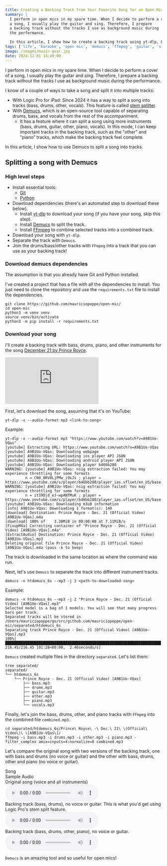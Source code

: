 ```yaml
---
title: Creating a Backing Track from Your Favorite Song for an Open Mic
summary: |
  I perform in open mics in my spare time. When I decide to perform a cover of
  a song, I usually play the guitar and sing. Therefore, I prepare
  a backing track without the tracks I use as background music during
  the performance.

  In this article, I show how to create a backing track using yt-dlp, Demucs, and FFmpeg.
tags: ['life', 'karaoke', 'open mic', 'demucs', 'ffmpeg', 'guitar', 'singing', 'music', 'bachata']
image: /images/music-gear.jpg
date: 2024-12-01 14:49:00
---
```


I perform in open mics in my spare time. When I decide to perform a cover of
a song, I usually play the guitar and sing. Therefore, I prepare
a backing track without the tracks I use as background music during
the performance.

I know of a couple of ways to take a song and split it into multiple tracks:

- With Logic Pro for iPad: Since 2024 it has a way to split
  a song into tracks (bass, drums, other, vocals). This feature is called
  [stem splitter](https://support.apple.com/guide/logicpro-ipad/extract-vocal-instrumental-stems-stem-lpip1b60ada3/ipados).
- With [Demucs](https://github.com/facebookresearch/demucs), which is an open-source tool capable of separating
  drums, bass, and vocals from the rest of the accompaniment.
  - It has a feature where it can split a song using more instruments (bass, drums, guitar, other, piano, vocals).
    In this mode, I can keep important tracks in the backing track, such as the "other" and "piano" tracks,
    which make the backing track feel complete.

In this article, I show how to use Demucs to split a song into tracks.

## Splitting a song with Demucs

### High level steps

- Install essential tools:
  - [Git](https://git-scm.com/downloads)
  - [Python](https://www.python.org/downloads/)
- Download dependencies (there's an automated step to download these below).
  - Install [yt-dlp](https://github.com/yt-dlp/yt-dlp) to download your song (if you have your song, skip this step).
  - Install [Demucs](https://github.com/facebookresearch/demucs/) to split the track.
  - Install [FFmpeg](https://ffmpeg.org/) to combine selected tracks into a combined track.
- Download your song with `yt-dlp`.
- Separate the track with `Demucs`.
- Join the drums/bass/other tracks with `FFmpeg` into a track that you can use as your backing track!

### Download demucs dependencies

The assumption is that you already have Git and Python installed.

I've created a project that has a file with all the dependencies to install. You just need to clone
the repository and use the `requirements.txt` file to install the dependencies.

```
git clone https://github.com/mauriciopoppe/open-mic/
cd open-mic
python3 -m venv venv
source venv/bin/activate
python3 -m pip install -r requirements.txt
```

### Download your song

I'll create a backing track with bass, drums, piano, and other instruments for the song
[December 21 by Prince Royce](https://www.youtube.com/watch?v=A9B1Uo-VQas).

<iframe class="tw-mx-auto tw-aspect-video md:tw-w-full" src="https://www.youtube.com/embed/A9B1Uo-VQas?si=OILLax2aDMwMna8D" title="YouTube video player" frameborder="0" allow="accelerometer; autoplay; clipboard-write; encrypted-media; gyroscope; picture-in-picture; web-share" referrerpolicy="strict-origin-when-cross-origin" allowfullscreen></iframe>

First, let's download the song, assuming that it's on YouTube:

```
yt-dlp -x --audio-format mp3 <link-to-song>
```

Example:

```
yt-dlp -x --audio-format mp3 "https://www.youtube.com/watch?v=A9B1Uo-VQas"
[youtube] Extracting URL: https://www.youtube.com/watch?v=A9B1Uo-VQas
[youtube] A9B1Uo-VQas: Downloading webpage
[youtube] A9B1Uo-VQas: Downloading ios player API JSON
[youtube] A9B1Uo-VQas: Downloading android player API JSON
[youtube] A9B1Uo-VQas: Downloading player b46bb280
WARNING: [youtube] A9B1Uo-VQas: nsig extraction failed: You may experience throttling for some formats
         n = CN0_8RV0LjPMw_i9xJs ; player = https://www.youtube.com/s/player/b46bb280/player_ias.vflset/en_US/base.js
WARNING: [youtube] A9B1Uo-VQas: nsig extraction failed: You may experience throttling for some formats
         n = it19Djd_eJ-wpANfMuK ; player = https://www.youtube.com/s/player/b46bb280/player_ias.vflset/en_US/base.js
[youtube] A9B1Uo-VQas: Downloading m3u8 information
[info] A9B1Uo-VQas: Downloading 1 format(s): 140
[download] Destination: Prince Royce - Dec. 21 (Official Video) [A9B1Uo-VQas].m4a
[download] 100% of    3.30MiB in 00:00:00 at 7.11MiB/s
[FixupM4a] Correcting container of "Prince Royce - Dec. 21 (Official Video) [A9B1Uo-VQas].m4a"
[ExtractAudio] Destination: Prince Royce - Dec. 21 (Official Video) [A9B1Uo-VQas].mp3
Deleting original file Prince Royce - Dec. 21 (Official Video) [A9B1Uo-VQas].m4a (pass -k to keep)
```

The track is downloaded in the same location as where the command was run.

Next, let's use `Demucs` to separate the track into different instrument tracks.

```
demucs -n htdemucs_6s --mp3 -j 2 <path-to-downloaded-song>
```

Example:

```
demucs -n htdemucs_6s --mp3 -j 2 "Prince Royce - Dec. 21 (Official Video) [A9B1Uo-VQas].mp3"
Selected model is a bag of 1 models. You will see that many progress bars per track.
Separated tracks will be stored in /Users/mauriciopoppe/go/src/github.com/mauriciopoppe/open-mic/separated/htdemucs_6s
Separating track Prince Royce - Dec. 21 (Official Video) [A9B1Uo-VQas].mp3
100%|██████████████████████████████████████████████████████████████████████| 216.45/216.45 [01:28<00:00,  2.46seconds/s]
```

`Demucs` created multiple files in the directory `separated`. Let's list them:

```
tree separated/
separated/
└── htdemucs_6s
    └── Prince Royce - Dec. 21 (Official Video) [A9B1Uo-VQas]
        ├── bass.mp3
        ├── drums.mp3
        ├── guitar.mp3
        ├── other.mp3
        ├── piano.mp3
        └── vocals.mp3

```

Finally, let's join the bass, drums, other, and piano tracks with `FFmpeg` into the combined file `combined.mp3`.

```
cd separated/htdemucs_6s/Prince\ Royce\ -\ Dec.\ 21\ \(Official\ Video\)\ \[A9B1Uo-VQas\]/
ffmpeg -i bass.mp3 -i drums.mp3 -i other.mp3 -i piano.mp3 -filter_complex amix=inputs=4:normalize=0 combined.mp3
```

Let's compare the original song with two versions of the backing track, one with bass and drums (no voice or guitar) and the other with bass, drums, other and piano (no voice or guitar).

<div class="tw-grid md:tw-grid-cols-2 tw-gap-4 tw-mb-5">
  <div class="tw-font-bold">Song</div>
  <div class="tw-font-bold">Sample Audio</div>

  <div>Original song (voice and all instruments)</div>
  <div><audio controls src="/audio/original-open-mic.mp3"></audio></div>

  <div>Backing track (bass, drums), no voice or guitar. This is what you'd get using Logic Pro's stem split feature.</div>
  <div><audio controls src="/audio/bass-drums-open-mic.mp3"></audio></div>

  <div>Backing track (bass, drums, other, piano), no voice or guitar.</div>
  <div><audio controls src="/audio/combined-open-mic.mp3"></audio></div>
</div>

`Demucs` is an amazing tool and so useful for open mics!

<div class="tw-flex tw-flex-row tw-justify-center tw-mb-5">
  <div class="github-card" data-github="mauriciopoppe/open-mic" data-width="400" data-height="" data-theme="default"></div>
</div>
<script src="//cdn.jsdelivr.net/github-cards/latest/widget.js"></script>

